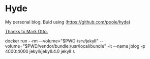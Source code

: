 # Hyde

My personal blog.
Buld using (https://github.com/poole/hyde)

[Thanks to  Mark Otto.](https://github.com/mdo)

docker run --rm --volume="$PWD:/srv/jekyll" --volume="$PWD/vendor/bundle:/usr/local/bundle"  -it --name jblog -p 4000:4000 jekyll/jekyll:4.0 jekyll s
